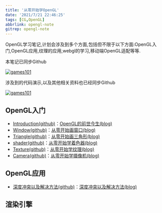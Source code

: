 ```yaml
---
title: '从零开始学OpenGL'
date: '2021/7/21 22:46:25'
tags: [CG,OpenGL]
abbrlink: opengl-note
gitrep: opengl-note
---
```


OpenGL学习笔记,计划会涉及到多个方面,包括但不限于以下方面:OpenGL入门,OpenGL应用,纹理的应用,webgl的学习,移动端OpenGL适配等等.

本笔记已同步Github

[![games101](https://github-readme-stats.vercel.app/api/pin/?username=xiaoqide&repo=opengl-note&show_owner)](https://github.com/xiaoqide/opengl-note)

涉及到的代码演示,以及其他相关资料也已经同步Github

[![games101](https://github-readme-stats.vercel.app/api/pin/?username=xiaoqide&repo=opengl-note-code&show_owner)](https://github.com/xiaoqide/opengl-note-code)

<!--more-->

## OpenGL入门

- [Introduction(github)](opengl-introduction.md)：[OpenGL的前世今生(blog)](https://blog.ours1984.top/posts/opengl-introduction)
- [Window(github)](opengl-window.md)：[从零开始画窗口(blog)](https://blog.ours1984.top/posts/opengl-window)
- [Triangle(github)](opengl-triangle.md)：[从零开始画三角形(blog)](https://blog.ours1984.top/posts/opengl-triangle)
- [shader(github)](opengl-shader.md)：[从零开始学着色器(blog)](https://blog.ours1984.top/posts/opengl-shader)
- [Texture(github)](opengl-texture.md)：[从零开始学纹理(blog)](https://blog.ours1984.top/posts/opengl-texture)
- [Camera(github)](opengl-camera.md)：[从零开始学摄像机(blog)](https://blog.ours1984.top/posts/opengl-camera)

## OpenGL应用

- [深度冲突以及解决方法(github)](depth-conflict.md)：[深度冲突以及解决方法(blog)](https://blog.ours1984.top/posts/depth-conflict)

## 渲染引擎
